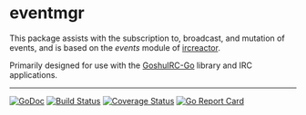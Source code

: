 # eventmgr

This package assists with the subscription to, broadcast, and mutation of events, and is based on the *events* module of [ircreactor](https://github.com/mammon-ircd/ircreactor).

Primarily designed for use with the [GoshuIRC-Go](https://godoc.org/github.com/goshuirc/irc-go) library and IRC applications.

---

[![GoDoc](https://godoc.org/github.com/goshuirc/eventmgr?status.svg)](https://godoc.org/github.com/goshuirc/eventmgr)
[![Build Status](https://travis-ci.org/goshuirc/eventmgr.svg?branch=master)](https://travis-ci.org/goshuirc/eventmgr)
[![Coverage Status](https://coveralls.io/repos/goshuirc/eventmgr/badge.svg?branch=master&service=github)](https://coveralls.io/github/goshuirc/eventmgr?branch=master)
[![Go Report Card](https://goreportcard.com/badge/github.com/goshuirc/eventmgr)](https://goreportcard.com/report/github.com/goshuirc/eventmgr)
